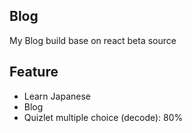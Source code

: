 ## Blog

My Blog build base on react beta source

## Feature

- Learn Japanese
- Blog
- Quizlet multiple choice (decode): 80%
